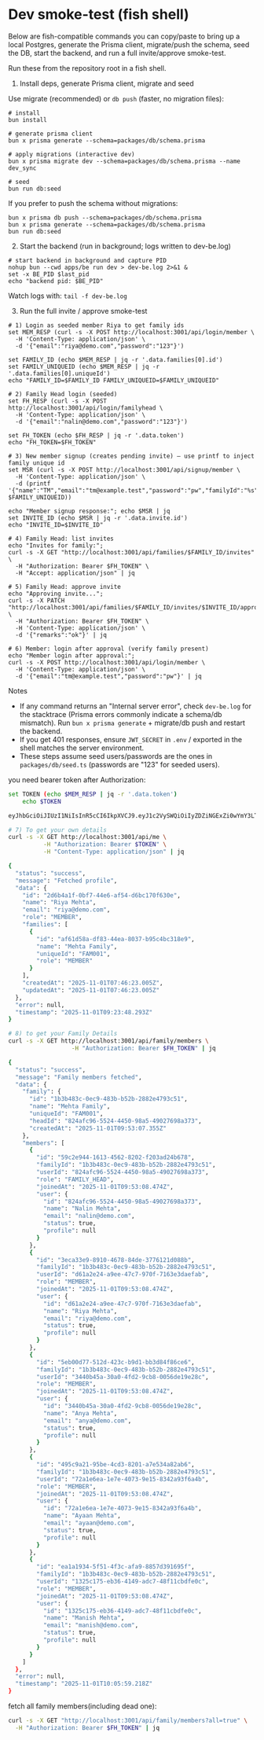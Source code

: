 # Dev smoke-test (fish shell)

Below are fish-compatible commands you can copy/paste to bring up a local Postgres, generate the Prisma client, migrate/push the schema, seed the DB, start the backend, and run a full invite/approve smoke-test.

Run these from the repository root in a fish shell.

1. Install deps, generate Prisma client, migrate and seed

Use migrate (recommended) or `db push` (faster, no migration files):

```fish
# install
bun install

# generate prisma client
bun x prisma generate --schema=packages/db/schema.prisma

# apply migrations (interactive dev)
bun x prisma migrate dev --schema=packages/db/schema.prisma --name dev_sync

# seed
bun run db:seed
```

If you prefer to push the schema without migrations:

```fish
bun x prisma db push --schema=packages/db/schema.prisma
bun x prisma generate --schema=packages/db/schema.prisma
bun run db:seed
```

2. Start the backend (run in background; logs written to dev-be.log)

```fish
# start backend in background and capture PID
nohup bun --cwd apps/be run dev > dev-be.log 2>&1 &
set -x BE_PID $last_pid
echo "backend pid: $BE_PID"
```

Watch logs with: `tail -f dev-be.log`

3. Run the full invite / approve smoke-test

```fish
# 1) Login as seeded member Riya to get family ids
set MEM_RESP (curl -s -X POST http://localhost:3001/api/login/member \
  -H 'Content-Type: application/json' \
  -d '{"email":"riya@demo.com","password":"123"}')

set FAMILY_ID (echo $MEM_RESP | jq -r '.data.families[0].id')
set FAMILY_UNIQUEID (echo $MEM_RESP | jq -r '.data.families[0].uniqueId')
echo "FAMILY_ID=$FAMILY_ID FAMILY_UNIQUEID=$FAMILY_UNIQUEID"

# 2) Family Head login (seeded)
set FH_RESP (curl -s -X POST http://localhost:3001/api/login/familyhead \
  -H 'Content-Type: application/json' \
  -d '{"email":"nalin@demo.com","password":"123"}')

set FH_TOKEN (echo $FH_RESP | jq -r '.data.token')
echo "FH_TOKEN=$FH_TOKEN"

# 3) New member signup (creates pending invite) — use printf to inject family unique id
set MSR (curl -s -X POST http://localhost:3001/api/signup/member \
  -H 'Content-Type: application/json' \
  -d (printf '{"name":"TM","email":"tm@example.test","password":"pw","familyId":"%s"}' $FAMILY_UNIQUEID))

echo "Member signup response:"; echo $MSR | jq
set INVITE_ID (echo $MSR | jq -r '.data.invite.id')
echo "INVITE_ID=$INVITE_ID"

# 4) Family Head: list invites
echo "Invites for family:";
curl -s -X GET "http://localhost:3001/api/families/$FAMILY_ID/invites" \
  -H "Authorization: Bearer $FH_TOKEN" \
  -H "Accept: application/json" | jq

# 5) Family Head: approve invite
echo "Approving invite...";
curl -s -X PATCH "http://localhost:3001/api/families/$FAMILY_ID/invites/$INVITE_ID/approve" \
  -H "Authorization: Bearer $FH_TOKEN" \
  -H 'Content-Type: application/json' \
  -d '{"remarks":"ok"}' | jq

# 6) Member: login after approval (verify family present)
echo "Member login after approval:";
curl -s -X POST http://localhost:3001/api/login/member \
  -H 'Content-Type: application/json' \
  -d '{"email":"tm@example.test","password":"pw"}' | jq
```

Notes

- If any command returns an "Internal server error", check `dev-be.log` for the stacktrace (Prisma errors commonly indicate a schema/db mismatch). Run `bun x prisma generate` + migrate/db push and restart the backend.
- If you get 401 responses, ensure `JWT_SECRET` in `.env` / exported in the shell matches the server environment.
- These steps assume seed users/passwords are the ones in `packages/db/seed.ts` (passwords are "123" for seeded users).

you need bearer token after Authorization:

```sh
set TOKEN (echo $MEM_RESP | jq -r '.data.token')
    echo $TOKEN

eyJhbGciOiJIUzI1NiIsInR5cCI6IkpXVCJ9.eyJ1c2VySWQiOiIyZDZiNGExZi0wYmY3LTQ0ZTYtYWY1NC1kNmJjMTcwZjYzMGUiLCJyb2xlIjoiTUVNQkVSIiwiaWF0IjoxNzYxOTg4OTUxLCJleHAiOjE3NjI1OTM3NTF9.lEHbX2tqnZAoGpF2u3A4ddBbodfb5PUBVuS0qb19ujg
```

```sh
# 7) To get your own details
curl -s -X GET http://localhost:3001/api/me \
          -H "Authorization: Bearer $TOKEN" \
          -H "Content-Type: application/json" | jq

{
  "status": "success",
  "message": "Fetched profile",
  "data": {
    "id": "2d6b4a1f-0bf7-44e6-af54-d6bc170f630e",
    "name": "Riya Mehta",
    "email": "riya@demo.com",
    "role": "MEMBER",
    "families": [
      {
        "id": "af61d58a-df83-44ea-8037-b95c4bc318e9",
        "name": "Mehta Family",
        "uniqueId": "FAM001",
        "role": "MEMBER"
      }
    ],
    "createdAt": "2025-11-01T07:46:23.005Z",
    "updatedAt": "2025-11-01T07:46:23.005Z"
  },
  "error": null,
  "timestamp": "2025-11-01T09:23:48.293Z"
}
```

```sh
# 8) to get your Family Details
curl -s -X GET http://localhost:3001/api/family/members \
                  -H "Authorization: Bearer $FH_TOKEN" | jq

{
  "status": "success",
  "message": "Family members fetched",
  "data": {
    "family": {
      "id": "1b3b483c-0ec9-483b-b52b-2882e4793c51",
      "name": "Mehta Family",
      "uniqueId": "FAM001",
      "headId": "824afc96-5524-4450-98a5-49027698a373",
      "createdAt": "2025-11-01T09:53:07.355Z"
    },
    "members": [
      {
        "id": "59c2e944-1613-4562-8202-f203ad24b678",
        "familyId": "1b3b483c-0ec9-483b-b52b-2882e4793c51",
        "userId": "824afc96-5524-4450-98a5-49027698a373",
        "role": "FAMILY_HEAD",
        "joinedAt": "2025-11-01T09:53:08.474Z",
        "user": {
          "id": "824afc96-5524-4450-98a5-49027698a373",
          "name": "Nalin Mehta",
          "email": "nalin@demo.com",
          "status": true,
          "profile": null
        }
      },
      {
        "id": "3eca33e9-8910-4678-84de-3776121d088b",
        "familyId": "1b3b483c-0ec9-483b-b52b-2882e4793c51",
        "userId": "d61a2e24-a9ee-47c7-970f-7163e3daefab",
        "role": "MEMBER",
        "joinedAt": "2025-11-01T09:53:08.474Z",
        "user": {
          "id": "d61a2e24-a9ee-47c7-970f-7163e3daefab",
          "name": "Riya Mehta",
          "email": "riya@demo.com",
          "status": true,
          "profile": null
        }
      },
      {
        "id": "5eb00d77-512d-423c-b9d1-bb3d84f86ce6",
        "familyId": "1b3b483c-0ec9-483b-b52b-2882e4793c51",
        "userId": "3440b45a-30a0-4fd2-9cb8-0056de19e28c",
        "role": "MEMBER",
        "joinedAt": "2025-11-01T09:53:08.474Z",
        "user": {
          "id": "3440b45a-30a0-4fd2-9cb8-0056de19e28c",
          "name": "Anya Mehta",
          "email": "anya@demo.com",
          "status": true,
          "profile": null
        }
      },
      {
        "id": "495c9a21-95be-4cd3-8201-a7e534a82ab6",
        "familyId": "1b3b483c-0ec9-483b-b52b-2882e4793c51",
        "userId": "72a1e6ea-1e7e-4073-9e15-8342a93f6a4b",
        "role": "MEMBER",
        "joinedAt": "2025-11-01T09:53:08.474Z",
        "user": {
          "id": "72a1e6ea-1e7e-4073-9e15-8342a93f6a4b",
          "name": "Ayaan Mehta",
          "email": "ayaan@demo.com",
          "status": true,
          "profile": null
        }
      },
      {
        "id": "ea1a1934-5f51-4f3c-afa9-8857d391695f",
        "familyId": "1b3b483c-0ec9-483b-b52b-2882e4793c51",
        "userId": "1325c175-eb36-4149-adc7-48f11cbdfe0c",
        "role": "MEMBER",
        "joinedAt": "2025-11-01T09:53:08.474Z",
        "user": {
          "id": "1325c175-eb36-4149-adc7-48f11cbdfe0c",
          "name": "Manish Mehta",
          "email": "manish@demo.com",
          "status": true,
          "profile": null
        }
      }
    ]
  },
  "error": null,
  "timestamp": "2025-11-01T10:05:59.218Z"
}
```

fetch all family members(including dead one):

```sh
curl -s -X GET "http://localhost:3001/api/family/members?all=true" \
  -H "Authorization: Bearer $FH_TOKEN" | jq
```
